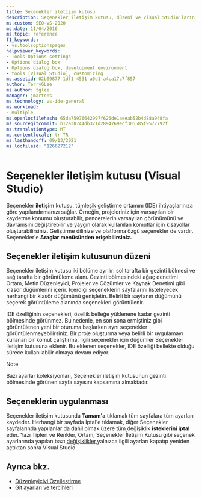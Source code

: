 ```yaml
---
title: Seçenekler iletişim kutusu
description: Seçenekler iletişim kutusu, düzeni ve Visual Studio'ların, projelerinize ve çözümlerinize hangi seçeneklerin uygulanacağı hakkında bilgi edinmek.
ms.custom: SEO-VS-2020
ms.date: 11/04/2016
ms.topic: reference
f1_keywords:
- vs.toolsoptionspages
helpviewer_keywords:
- Tools Options settings
- Options dialog box
- Options dialog box, development environment
- tools [Visual Studio], customizing
ms.assetid: 02b09877-1df1-4531-a0d1-a4ca17c7f857
author: TerryGLee
ms.author: tglee
manager: jmartens
ms.technology: vs-ide-general
ms.workload:
- multiple
ms.openlocfilehash: 65da75976642997f626de1aeeab52b4d88a948fa
ms.sourcegitcommit: b12a38744db371d2894769ecf305585f9577792f
ms.translationtype: MT
ms.contentlocale: tr-TR
ms.lasthandoff: 09/13/2021
ms.locfileid: "126627212"
---
```

# <a name="options-dialog-box-visual-studio"></a>Seçenekler iletişim kutusu (Visual Studio)

Seçenekler **iletişim** kutusu, tümleşik geliştirme ortamını (IDE) ihtiyaçlarınıza göre yapılandırmanızı sağlar. Örneğin, projeleriniz için varsayılan bir kaydetme konumu oluşturabilir, pencerelerin varsayılan görünümünü ve davranışını değiştirebilir ve yaygın olarak kullanılan komutlar için kısayollar oluşturabilirsiniz. Geliştirme dilinize ve platforma özgü seçenekler de vardır. Seçenekler'e **Araçlar** **menüsünden erişebilirsiniz.**

## <a name="layout-of-the-options-dialog-box"></a>Seçenekler iletişim kutusunun düzeni

Seçenekler  iletişim kutusu iki bölüme ayrılır: sol tarafta bir gezinti bölmesi ve sağ tarafta bir görüntüleme alanı. Gezinti bölmesindeki ağaç denetimi Ortam, Metin Düzenleyici, Projeler ve Çözümler ve Kaynak Denetimi gibi klasör düğümlerini içerir. Içerdiği seçeneklerin sayfalarını listeleyecek herhangi bir klasör düğümünü genişletin. Belirli bir sayfanın düğümünü seçerek görüntüleme alanında seçenekleri görüntülenir.

IDE özelliğinin seçenekleri, özellik belleğe yüklenene kadar gezinti bölmesinde görünmez. Bu nedenle, en son sona ermiştiniz gibi görüntülenen yeni bir oturuma başlarken aynı seçenekler görüntülenmeyebilirsiniz. Bir proje oluşturma veya belirli bir uygulamayı kullanan bir komut çalıştırma, ilgili seçenekler için düğümler Seçenekler iletişim kutusuna eklenir. Bu eklenen seçenekler, IDE özelliği bellekte olduğu sürece kullanılabilir olmaya devam ediyor.

> [!NOTE]
> Bazı ayarlar koleksiyonları, Seçenekler iletişim kutusunun gezinti bölmesinde görünen sayfa sayısını kapsamına almaktadır.

## <a name="how-options-are-applied"></a>Seçeneklerin uygulanması

Seçenekler iletişim kutusunda **Tamam'a** tıklamak tüm sayfalara tüm ayarları kaydeder. Herhangi bir sayfada İptal'e tıklamak, diğer Seçenekler sayfalarında yapılanlar da dahil olmak üzere tüm değişiklik **isteklerini iptal** eder. Yazı Tipleri ve Renkler, Ortam, Seçenekler İletişim Kutusu gibi seçenek ayarlarında yapılan bazı [değişiklikler,](../../ide/reference/fonts-and-colors-environment-options-dialog-box.md)yalnızca ilgili ayarları kapatıp yeniden açtıktan sonra Visual Studio.

## <a name="see-also"></a>Ayrıca bkz.

- [Düzenleyiciyi Özelleştirme](../how-to-change-text-case-in-the-editor.md)
- [Git ayarları ve tercihleri](../../version-control/git-settings.md)
